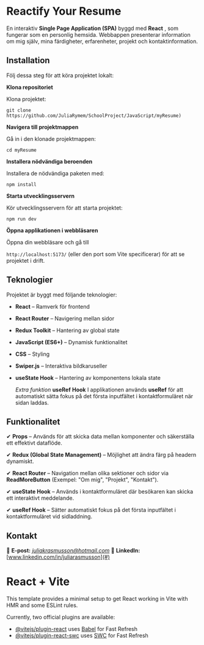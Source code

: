 # **Reactify Your Resume**

En interaktiv **Single Page Application (SPA)** byggd med  **React** , som fungerar som en personlig hemsida. Webbappen presenterar information om mig själv, mina färdigheter, erfarenheter, projekt och kontaktinformation.

## **Installation**

Följ dessa steg för att köra projektet lokalt:

**Klona repositoriet**

Klona projektet:

`git clone https://github.com/JuliaRymem/SchoolProject/JavaScript/myResume)`

**Navigera till projektmappen**

Gå in i den klonade projektmappen:

`cd myResume`

**Installera nödvändiga beroenden**

Installera de nödvändiga paketen med:

`npm install`

**Starta utvecklingsservern**

Kör utvecklingsservern för att starta projektet:

`npm run dev`

**Öppna applikationen i webbläsaren**

Öppna din webbläsare och gå till 

`http://localhost:5173/` (eller den port som Vite specificerar) för att se projektet i drift.


## **Teknologier**

Projektet är byggt med följande teknologier:

* **React** – Ramverk för frontend
* **React Router** – Navigering mellan sidor
* **Redux Toolkit** – Hantering av global state
* **JavaScript (ES6+)** – Dynamisk funktionalitet
* **CSS** – Styling
* **Swiper.js** – Interaktiva bildkaruseller
* **useState Hook** – Hantering av komponentens lokala state

  *Extra funktion*
  **useRef** **Hook**
  I applikationen används **useRef** för att automatiskt sätta fokus på det första inputfältet i kontaktformuläret när sidan laddas.

## **Funktionalitet**

✔ **Props** – Används för att skicka data mellan komponenter och säkerställa ett effektivt dataflöde.

✔ **Redux (Global State Management)** – Möjlighet att ändra färg på headern dynamiskt.

✔ **React Router** – Navigation mellan olika sektioner och sidor via **ReadMoreButton** (Exempel: "Om mig", "Projekt", "Kontakt").

✔ **useState Hook** – Används i kontaktformuläret där besökaren kan skicka ett interaktivt meddelande.

✔ **useRef Hook** – Sätter automatiskt fokus på det första inputfältet i kontaktformuläret vid sidladdning.


## **Kontakt**

📧 **E-post:** *[j]()uliakrasmusson@hotmail.com*
🔗 **LinkedIn:** [www.linkedin.com/in/juliarasmusson](#)

# React + Vite

This template provides a minimal setup to get React working in Vite with HMR and some ESLint rules.

Currently, two official plugins are available:

- [@vitejs/plugin-react](https://github.com/vitejs/vite-plugin-react/blob/main/packages/plugin-react/README.md) uses [Babel](https://babeljs.io/) for Fast Refresh
- [@vitejs/plugin-react-swc](https://github.com/vitejs/vite-plugin-react-swc) uses [SWC](https://swc.rs/) for Fast Refresh
